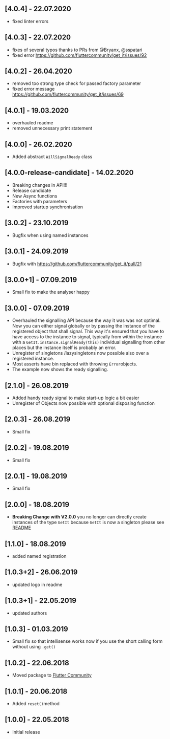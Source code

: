 ## [4.0.4] - 22.07.2020

* fixed linter errors

## [4.0.3] - 22.07.2020

* fixes of several typos thanks to PRs from @Bryanx, @sspatari 
* fixed error https://github.com/fluttercommunity/get_it/issues/92

## [4.0.2] - 26.04.2020

* removed too strong type check for passed factory parameter
* fixed error message https://github.com/fluttercommunity/get_it/issues/69


## [4.0.1] - 19.03.2020

* overhauled readme
* removed unnecessary print statement

## [4.0.0] - 26.02.2020

* Added abstract `WillSignalReady` class

## [4.0.0-release-candidate] - 14.02.2020

* Breaking changes in API!!!
* Release candidate
* New Async functions
* Factories with parameters
* Improved startup synchronisation

## [3.0.2] - 23.10.2019

* Bugfix when using named instances

## [3.0.1] - 24.09.2019

* Bugfix with https://github.com/fluttercommunity/get_it/pull/21

## [3.0.0+1] - 07.09.2019

* Small fix to make the analyser happy

## [3.0.0] - 07.09.2019

* Overhauled the signalling API because the way it was was not optimal. Now you can either signal globally or by passing the instance of the registered object that shall signal. This way it's ensured that you have to have access to the instance to signal, typically from within the instance with a `GetIt.instance.signalReady(this)` 
individual signalling from other places but the instance itself is probably an error.
* Unregister of singletons /lazysingletons now possible also over a registered instance.
* Most asserts have bin replaced with throwing `Error`objects.
* The example now shows the ready signalling.

## [2.1.0] - 26.08.2019

* Added handy ready signal to make start-up logic a bit easier
* Unregister of Objects now possible with optional disposing function

## [2.0.3] - 26.08.2019

* Small fix

## [2.0.2] - 19.08.2019

* Small fix

## [2.0.1] - 19.08.2019

* Small fix

## [2.0.0] - 18.08.2019

* **Breaking Change with V2.0.0** 
you no longer can directly create instances of the type `GetIt` because `GetIt` is now a singleton please see [README](README.md)

## [1.1.0] - 18.08.2019

* added named registration

## [1.0.3+2] - 26.06.2019

* updated logo in readme

## [1.0.3+1] - 22.05.2019

* updated authors

## [1.0.3] - 01.03.2019

* Small fix so that intellisense works now if you use the short calling form without using `.get()` 

## [1.0.2] - 22.06.2018

* Moved package to [Flutter Community](https://github.com/fluttercommunity) 

## [1.0.1] - 20.06.2018

* Added `reset()`method 

## [1.0.0] - 22.05.2018

* Initial release 


